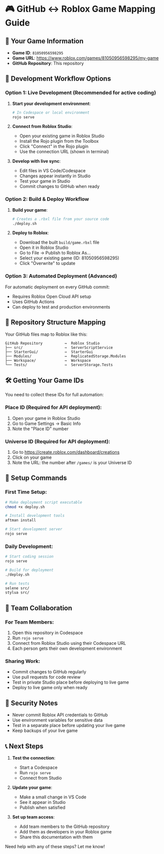 # 🎮 GitHub ↔ Roblox Game Mapping Guide

## 🎯 Your Game Information
- **Game ID**: `81050956598295`
- **Game URL**: https://www.roblox.com/games/81050956598295/my-game
- **GitHub Repository**: This repository

## 🔄 Development Workflow Options

### Option 1: Live Development (Recommended for active coding)

1. **Start your development environment**:
   ```bash
   # In Codespace or local environment
   rojo serve
   ```

2. **Connect from Roblox Studio**:
   - Open your existing game in Roblox Studio
   - Install the Rojo plugin from the Toolbox
   - Click "Connect" in the Rojo plugin
   - Use the connection URL (shown in terminal)

3. **Develop with live sync**:
   - Edit files in VS Code/Codespace
   - Changes appear instantly in Studio
   - Test your game in Studio
   - Commit changes to GitHub when ready

### Option 2: Build & Deploy Workflow

1. **Build your game**:
   ```bash
   # Creates a .rbxl file from your source code
   ./deploy.sh
   ```

2. **Deploy to Roblox**:
   - Download the built `build/game.rbxl` file
   - Open it in Roblox Studio
   - Go to File → Publish to Roblox As...
   - Select your existing game (ID: 81050956598295)
   - Click "Overwrite" to update

### Option 3: Automated Deployment (Advanced)

For automatic deployment on every GitHub commit:
- Requires Roblox Open Cloud API setup
- Uses GitHub Actions
- Can deploy to test and production environments

## 📁 Repository Structure Mapping

Your GitHub files map to Roblox like this:

```
GitHub Repository          →  Roblox Studio
├── src/                   →  ServerScriptService
├── StarterGui/            →  StarterGui
├── Modules/               →  ReplicatedStorage.Modules
├── Workspace/             →  Workspace
└── Tests/                 →  ServerStorage.Tests
```

## 🛠️ Getting Your Game IDs

You need to collect these IDs for full automation:

### Place ID (Required for API deployment):
1. Open your game in Roblox Studio
2. Go to Game Settings → Basic Info
3. Note the "Place ID" number

### Universe ID (Required for API deployment):
1. Go to https://create.roblox.com/dashboard/creations
2. Click on your game
3. Note the URL: the number after `/games/` is your Universe ID

## 🔧 Setup Commands

### First Time Setup:
```bash
# Make deployment script executable
chmod +x deploy.sh

# Install development tools
aftman install

# Start development server
rojo serve
```

### Daily Development:
```bash
# Start coding session
rojo serve

# Build for deployment
./deploy.sh

# Run tests
selene src/
stylua src/
```

## 🤝 Team Collaboration

### For Team Members:
1. Open this repository in Codespace
2. Run `rojo serve`
3. Connect from Roblox Studio using their Codespace URL
4. Each person gets their own development environment

### Sharing Work:
- Commit changes to GitHub regularly
- Use pull requests for code review
- Test in private Studio place before deploying to live game
- Deploy to live game only when ready

## 🔐 Security Notes

- Never commit Roblox API credentials to GitHub
- Use environment variables for sensitive data
- Test in a separate place before updating your live game
- Keep backups of your live game

## 📞 Next Steps

1. **Test the connection**:
   - Start a Codespace
   - Run `rojo serve`
   - Connect from Studio

2. **Update your game**:
   - Make a small change in VS Code
   - See it appear in Studio
   - Publish when satisfied

3. **Set up team access**:
   - Add team members to the GitHub repository
   - Add them as developers in your Roblox game
   - Share this documentation with them

Need help with any of these steps? Let me know!